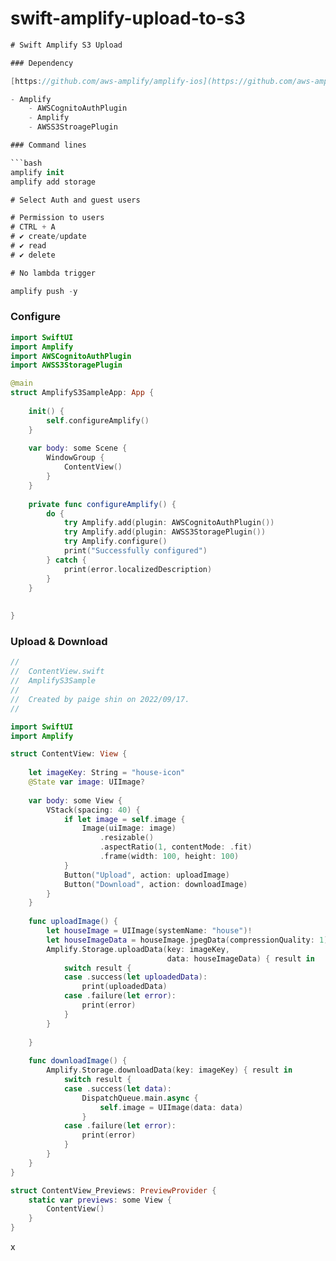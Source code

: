 # swift-amplify-upload-to-s3

```swift
# Swift Amplify S3 Upload

### Dependency

[https://github.com/aws-amplify/amplify-ios](https://github.com/aws-amplify/amplify-ios)

- Amplify
    - AWSCognitoAuthPlugin
    - Amplify
    - AWSS3StroagePlugin

### Command lines

```bash
amplify init 
amplify add storage 

# Select Auth and guest users

# Permission to users
# CTRL + A 
# ✔ create/update
# ✔ read
# ✔ delete

# No lambda trigger 

amplify push -y 
```

### Configure

```swift
import SwiftUI
import Amplify
import AWSCognitoAuthPlugin
import AWSS3StoragePlugin

@main
struct AmplifyS3SampleApp: App {
    
    init() {
        self.configureAmplify()
    }
    
    var body: some Scene {
        WindowGroup {
            ContentView()
        }
    }
    
    private func configureAmplify() {
        do {
            try Amplify.add(plugin: AWSCognitoAuthPlugin())
            try Amplify.add(plugin: AWSS3StoragePlugin())
            try Amplify.configure()
            print("Successfully configured")
        } catch {
            print(error.localizedDescription)
        }
    }
    
    
}
```

### Upload & Download

```swift
//
//  ContentView.swift
//  AmplifyS3Sample
//
//  Created by paige shin on 2022/09/17.
//

import SwiftUI
import Amplify

struct ContentView: View {
    
    let imageKey: String = "house-icon"
    @State var image: UIImage?
    
    var body: some View {
        VStack(spacing: 40) {
            if let image = self.image {
                Image(uiImage: image)
                    .resizable()
                    .aspectRatio(1, contentMode: .fit)
                    .frame(width: 100, height: 100)
            }
            Button("Upload", action: uploadImage)
            Button("Download", action: downloadImage)
        }
    }
    
    func uploadImage() {
        let houseImage = UIImage(systemName: "house")!
        let houseImageData = houseImage.jpegData(compressionQuality: 1)!
        Amplify.Storage.uploadData(key: imageKey,
                                   data: houseImageData) { result in
            switch result {
            case .success(let uploadedData):
                print(uploadedData)
            case .failure(let error):
                print(error)
            }
        }
        
    }
    
    func downloadImage() {
        Amplify.Storage.downloadData(key: imageKey) { result in
            switch result {
            case .success(let data):
                DispatchQueue.main.async {
                    self.image = UIImage(data: data)
                }
            case .failure(let error):
                print(error)
            }
        }
    }
}

struct ContentView_Previews: PreviewProvider {
    static var previews: some View {
        ContentView()
    }
}
```

x
```
